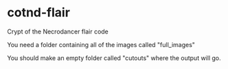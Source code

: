 # cotnd-flair
Crypt of the Necrodancer flair code

You need a folder containing all of the images called "full_images"

You should make an empty folder called "cutouts" where the output will go.
